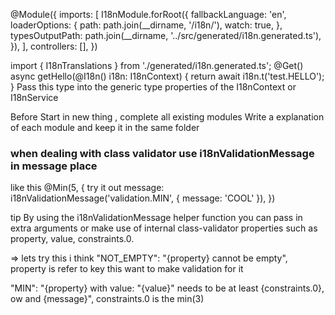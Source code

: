 @Module({
imports: [
I18nModule.forRoot({
fallbackLanguage: 'en',
loaderOptions: {
path: path.join(__dirname, '/i18n/'),
watch: true,
},
typesOutputPath: path.join(__dirname, '../src/generated/i18n.generated.ts'),
}),
],
controllers: [],
})

import { I18nTranslations } from './generated/i18n.generated.ts';
@Get()
async getHello(@I18n() i18n: I18nContext<I18nTranslations>) {
return await i18n.t('test.HELLO');
}
Pass this type into the generic type properties of the I18nContext or I18nService

Before Start in new thing , complete all existing modules
Write a explanation of each module and keep it in the same folder

### when dealing with class validator use i18nValidationMessage in message place

like this @Min(5, { try it out
message: i18nValidationMessage('validation.MIN', { message: 'COOL' }),
})

tip
By using the i18nValidationMessage helper function you can pass in extra arguments or make use of internal class-validator properties such as property, value, constraints.0.

=> lets try this i think "NOT_EMPTY": "{property} cannot be empty",
property is refer to key this want to make validation for it

"MIN": "{property} with value: \"{value}\" needs to be at least {constraints.0}, ow and {message}",
constraints.0 is the min(3)
